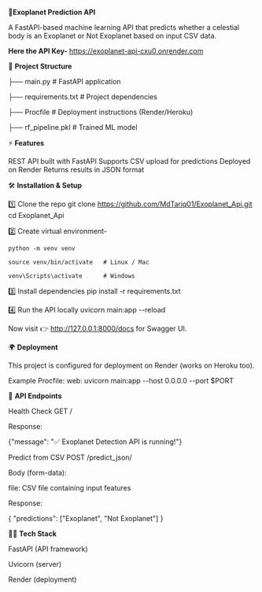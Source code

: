 
🚀**Exoplanet Prediction API**

A FastAPI-based machine learning API that predicts whether a celestial body is an Exoplanet or Not Exoplanet based on input CSV data. 

**Here the API Key-**
https://exoplanet-api-cxu0.onrender.com

📂 **Project Structure**

├── main.py             # FastAPI application

├── requirements.txt    # Project dependencies

├── Procfile            # Deployment instructions (Render/Heroku)

├── rf_pipeline.pkl     # Trained ML model

⚡ **Features**

REST API built with FastAPI
Supports CSV upload for predictions
Deployed on Render
Returns results in JSON format

🛠 **Installation & Setup**

1️⃣ Clone the repo
git clone https://github.com/MdTariq01/Exoplanet_Api.git
cd Exoplanet_Api

2️⃣ Create virtual environment-

    python -m venv venv

    source venv/bin/activate   # Linux / Mac

    venv\Scripts\activate      # Windows


3️⃣ Install dependencies
pip install -r requirements.txt

4️⃣ Run the API locally
uvicorn main:app --reload


Now visit 👉 http://127.0.0.1:8000/docs for Swagger UI.

🌍 **Deployment**

This project is configured for deployment on Render (works on Heroku too).

Example Procfile:
web: uvicorn main:app --host 0.0.0.0 --port $PORT

📡 **API Endpoints**

Health Check
GET /

Response:

{"message": "✅ Exoplanet Detection API is running!"}

Predict from CSV
POST /predict_json/

Body (form-data):

file: CSV file containing input features

Response:

{
  "predictions": ["Exoplanet", "Not Exoplanet"]
}

🧑‍💻 **Tech Stack**

FastAPI (API framework)

Uvicorn (server)

Render (deployment)
